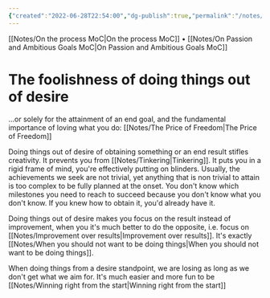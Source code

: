 ```yaml
---
{"created":"2022-06-28T22:54:00","dg-publish":true,"permalink":"/notes/the-foolishness-of-doing-things-out-of-desire/","dgPassFrontmatter":true,"updated":"2025-01-19T22:20:51.305+01:00"}
---
```


[[Notes/On the process MoC\|On the process MoC]] • [[Notes/On Passion and Ambitious Goals MoC\|On Passion and Ambitious Goals MoC]]
# The foolishness of doing things out of desire
...or solely for the attainment of an end goal, and the fundamental importance of loving what you do: [[Notes/The Price of Freedom\|The Price of Freedom]]

Doing things out of desire of obtaining something or an end result stifles creativity. It prevents you from [[Notes/Tinkering\|Tinkering]]. It puts you in a rigid frame of mind, you're effectively putting on blinders. Usually, the achievements we seek are not trivial, yet anything that is non trivial to attain is too complex to be fully planned at the onset. 
You don't know which milestones you need to reach to succeed because you don't know what you don't know. If you knew how to obtain it, you'd already have it.

Doing things out of desire makes you focus on the result instead of improvement, when you it's much better to do the opposite, i.e. focus on [[Notes/Improvement over results\|Improvement over results]]. It's exactly [[Notes/When you should not want to be doing things\|When you should not want to be doing things]].

When doing things from a desire standpoint, we are losing as long as we don't get what we aim for. It's much easier and more fun to be [[Notes/Winning right from the start\|Winning right from the start]]